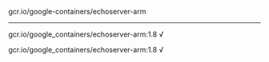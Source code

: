 gcr.io/google-containers/echoserver-arm 

----
gcr.io/google_containers/echoserver-arm:1.8 √

gcr.io/google_containers/echoserver-arm:1.8 √

